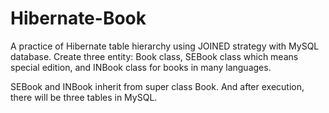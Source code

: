 # Hibernate-Book
A practice of Hibernate table hierarchy using JOINED strategy with MySQL database. Create three entity: Book class, SEBook class which means special edition, and INBook class
for books in many languages.

SEBook and INBook inherit from super class Book. And after execution, there will be three tables in MySQL.
